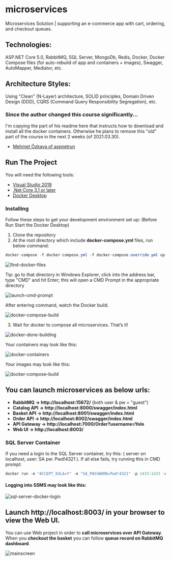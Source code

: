 # microservices
Microservices Solution | supporting an e-commerce app with cart, ordering, and checkout queues.

## Technologies:
ASP.NET Core 5.0, RabbitMQ, SQL Server, MongoDb, Redis, Docker, Docker Compose files (for auto-rebuild of app and containers + images), Swagger, AutoMapper, Mediator, etc.

## Architecture Styles:
Using "Clean" (N-Layer) architecture, SOLID principles, Domain Driven Design (DDD), CQRS (Command Query Responsibility Segregation), etc.

### Since the author changed this course significantly...
I'm copying the part of his readme here that instructs how to download and install all the docker containers. Otherwise he plans to remove this "old" part of the course in the next 2 weeks (of 2021.03.30). 

* [Mehmet Özkaya of aspnetrun](https://github.com/aspnetrun/run-aspnetcore-microservices)


## Run The Project
You will need the following tools:

* [Visual Studio 2019](https://visualstudio.microsoft.com/downloads/)
* [.Net Core 3.1 or later](https://dotnet.microsoft.com/download/dotnet-core/3.1)
* [Docker Desktop](https://www.docker.com/products/docker-desktop)


### Installing
Follow these steps to get your development environment set up: (Before Run Start the Docker Desktop)
1. Clone the repository
2. At the root directory which include **docker-compose.yml** files, run below command:
```csharp
docker-compose -f docker-compose.yml -f docker-compose.override.yml up --build
```
![find-docker-files](Microservices/src/WebApp/AspnetRunBasics/wwwroot/images/open_containing_folder.png)

Tip: go to that directory in Windows Explorer, click into the address bar, type "CMD" and hit Enter; this will open a CMD Prompt in the appropriate directory

![launch-cmd-prompt](Microservices/src/WebApp/AspnetRunBasics/wwwroot/images/cmd-prompt-docker-files.png)

After entering command, watch the Docker build.

![docker-compose-build](Microservices/src/WebApp/AspnetRunBasics/wwwroot/images/docker-composer-build.png)

3. Wait for docker to compose all microservices. That’s it!

![docker-done-building](Microservices/src/WebApp/AspnetRunBasics/wwwroot/images/docker-done-building.png)

Your containers may look like this: 

![docker-containers](Microservices/src/WebApp/AspnetRunBasics/wwwroot/images/docker-containers.png)

Your images may look like this: 

![docker-compose-build](Microservices/src/WebApp/AspnetRunBasics/wwwroot/images/docker-images.png)


## You can **launch microservices** as below urls:
* **RabbitMQ -> http://localhost:15672/** (both user & pw = "guest")
* **Catalog API -> http://localhost:8000/swagger/index.html**
* **Basket API -> http://localhost:8001/swagger/index.html**
* **Order API -> http://localhost:8002/swagger/index.html**
* **API Gateway -> http://localhost:7000/Order?username=Yolo**
* **Web UI -> http://localhost:8003/**

### SQL Server Container
If you need a login to the SQL Server container, try this: ( server on localhost, user: SA pw: Pwd!4321 ).
If all else fails, try running this in CMD prompt: 
```csharp
docker run -e "ACCEPT_EULA=Y" -e "SA_PASSWORD=Pwd!4321" -p 1433:1433 -d mcr.microsoft.com/mssql/server
```
#### Logging into SSMS may look like this: 

![sql-server-docker-login](Microservices/src/WebApp/AspnetRunBasics/wwwroot/images/sql-server-docker-login.png)


## Launch http://localhost:8003/ in your browser to view the Web UI. 
You can use Web project in order to **call microservices over API Gateway**. When you **checkout the basket** you can follow **queue record on RabbitMQ dashboard**.

![mainscreen](Microservices/src/WebApp/AspnetRunBasics/wwwroot/images/frontend.png)

